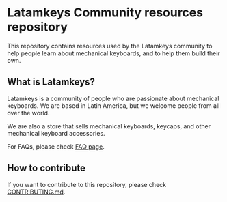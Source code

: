 # Latamkeys Community resources repository

This repository contains resources used by the Latamkeys community to help people learn about mechanical keyboards, and to help them build their own.

## What is Latamkeys?

Latamkeys is a community of people who are passionate about mechanical keyboards. We are based in Latin America, but we welcome people from all over the world.

We are also a store that sells mechanical keyboards, keycaps, and other mechanical keyboard accessories.

For FAQs, please check [FAQ page](FAQ.md).

## How to contribute

If you want to contribute to this repository, please check [CONTRIBUTING.md](CONTRIBUTING.md).